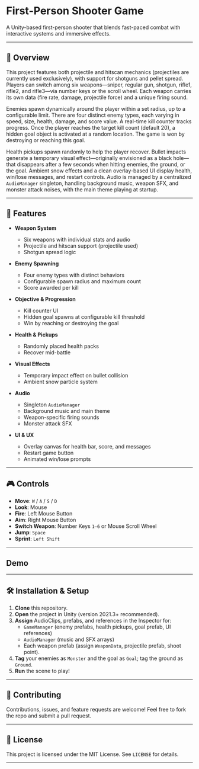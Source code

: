 # First-Person Shooter Game

A Unity-based first-person shooter that blends fast-paced combat with interactive systems and immersive effects.

---

## 🎯 Overview

This project features both projectile and hitscan mechanics (projectiles are currently used exclusively), with support for shotguns and pellet spread. Players can switch among six weapons—sniper, regular gun, shotgun, rifle1, rifle2, and rifle3—via number keys or the scroll wheel. Each weapon carries its own data (fire rate, damage, projectile force) and a unique firing sound.

Enemies spawn dynamically around the player within a set radius, up to a configurable limit. There are four distinct enemy types, each varying in speed, size, health, damage, and score value. A real-time kill counter tracks progress. Once the player reaches the target kill count (default 20), a hidden goal object is activated at a random location. The game is won by destroying or reaching this goal.

Health pickups spawn randomly to help the player recover. Bullet impacts generate a temporary visual effect—originally envisioned as a black hole—that disappears after a few seconds when hitting enemies, the ground, or the goal. Ambient snow effects and a clean overlay-based UI display health, win/lose messages, and restart controls. Audio is managed by a centralized `AudioManager` singleton, handling background music, weapon SFX, and monster attack noises, with the main theme playing at startup.

---

## 🚀 Features

- **Weapon System**  
  - Six weapons with individual stats and audio  
  - Projectile and hitscan support (projectile used)  
  - Shotgun spread logic  

- **Enemy Spawning**  
  - Four enemy types with distinct behaviors  
  - Configurable spawn radius and maximum count  
  - Score awarded per kill  

- **Objective & Progression**  
  - Kill counter UI  
  - Hidden goal spawns at configurable kill threshold  
  - Win by reaching or destroying the goal  

- **Health & Pickups**  
  - Randomly placed health packs  
  - Recover mid-battle  

- **Visual Effects**  
  - Temporary impact effect on bullet collision  
  - Ambient snow particle system  

- **Audio**  
  - Singleton `AudioManager`  
  - Background music and main theme  
  - Weapon-specific firing sounds  
  - Monster attack SFX  

- **UI & UX**  
  - Overlay canvas for health bar, score, and messages  
  - Restart game button  
  - Animated win/lose prompts  

---

## 🎮 Controls

- **Move**: `W` / `A` / `S` / `D`  
- **Look**: Mouse  
- **Fire**: Left Mouse Button  
- **Aim**: Right Mouse Button  
- **Switch Weapon**: Number Keys `1–6` or Mouse Scroll Wheel  
- **Jump**: `Space`  
- **Sprint**: `Left Shift`  

---

## Demo


---

## 🛠 Installation & Setup

1. **Clone** this repository.  
2. **Open** the project in Unity (version 2021.3+ recommended).  
3. **Assign** AudioClips, prefabs, and references in the Inspector for:  
   - `GameManager` (enemy prefabs, health pickups, goal prefab, UI references)  
   - `AudioManager` (music and SFX arrays)  
   - Each weapon prefab (assign `WeaponData`, projectile prefab, shoot point).  
4. **Tag** your enemies as `Monster` and the goal as `Goal`; tag the ground as `Ground`.  
5. **Run** the scene to play!

---

## 🤝 Contributing

Contributions, issues, and feature requests are welcome! Feel free to fork the repo and submit a pull request.

---

## 📜 License

This project is licensed under the MIT License. See `LICENSE` for details.

---